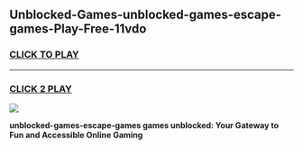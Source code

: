 
## Unblocked-Games-unblocked-games-escape-games-Play-Free-11vdo
<h3>
<a href="https://premium76.site?title=unblocked-games-escape-games&ref=10A">CLICK TO PLAY</a></h3>
<hr>

<h3>
<a href="https://premium76.site?title=unblocked-games-escape-games&ref=10A">CLICK 2 PLAY</a>
  
</h3>

<a href="https://premium76.site?title=unblocked-games-escape-games&ref=10A"><img src="https://clearcache.store/games.png"></a>


**unblocked-games-escape-games games unblocked: Your Gateway to Fun and Accessible Online Gaming**
